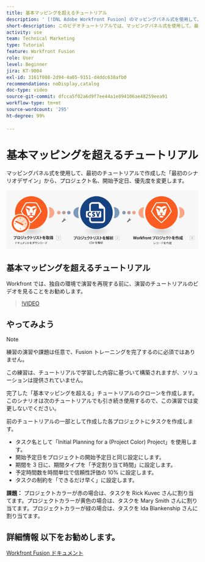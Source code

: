 ```yaml
---
title: 基本マッピングを超えるチュートリアル
description: ' [!DNL Adobe Workfront Fusion] のマッピングパネル式を使用して、以前に作成したシナリオのいくつかのプロジェクトフィールドを変更します。'
short-description: このビデオチュートリアルでは、マッピングパネル式を使用して、最初のチュートリアルで作成した「最初のシナリオデザイン」から、プロジェクト名、開始予定日、優先度を変更できます。
activity: use
team: Technical Marketing
type: Tutorial
feature: Workfront Fusion
role: User
level: Beginner
jira: KT-9004
exl-id: 3161f088-2d94-4a05-9151-d4ddc638afb0
recommendations: noDisplay,catalog
doc-type: video
source-git-commit: dfcca5f02a6d9f7ee44a1e894106ae48259eea91
workflow-type: tm+mt
source-wordcount: '295'
ht-degree: 99%

---
```


# 基本マッピングを超えるチュートリアル

マッピングパネル式を使用して、最初のチュートリアルで作成した「最初のシナリオデザイン」から、プロジェクト名、開始予定日、優先度を変更します。

![Fusion シナリオの画像](assets/understand-the-basics-1.png)

## 基本マッピングを超えるチュートリアル

Workfront では、独自の環境で演習を再現する前に、演習のチュートリアルのビデオを見ることをお勧めします。

>[!VIDEO](https://video.tv.adobe.com/v/335264/?quality=12&learn=on&enablevpops)


## やってみよう

>[!NOTE]
>
>練習の演習や課題は任意で、Fusion トレーニングを完了するのに必須ではありません。

この練習は、チュートリアルで学習した内容に基づいて構築されますが、ソリューションは提供されていません。

完了した「基本マッピングを超える」チュートリアルのクローンを作成します。このシナリオは次のチュートリアルでも引き続き使用するので、この演習では変更しないでください。

前のチュートリアルの一部として作成した各プロジェクトにタスクを作成します。

* タスク名として「Initial Planning for a (Project Color) Project」を使用します。
* 開始予定日をプロジェクトの開始予定日と同じ設定にします。
* 期間を 3 日に、期間タイプを「予定割り当て時間」に設定します。
* 予定時間数を時間単位で信頼性評価の 10% に設定します。
* タスクの制約を「できるだけ早く」に設定します。

**課題：** プロジェクトカラーが赤の場合は、タスクを Rick Kuvec さんに割り当てます。プロジェクトカラーが黄色の場合は、タスクを Mary Smith さんに割り当てます。プロジェクトカラーが緑の場合は、タスクを Ida Blankenship さんに割り当てます。

## 詳細情報 以下をお勧めします。

[Workfront Fusion ドキュメント](https://experienceleague.adobe.com/en/docs/workfront-fusion/using/get-started-with-fusion/understand-workfront-fusion/workfront-fusion-overview)
